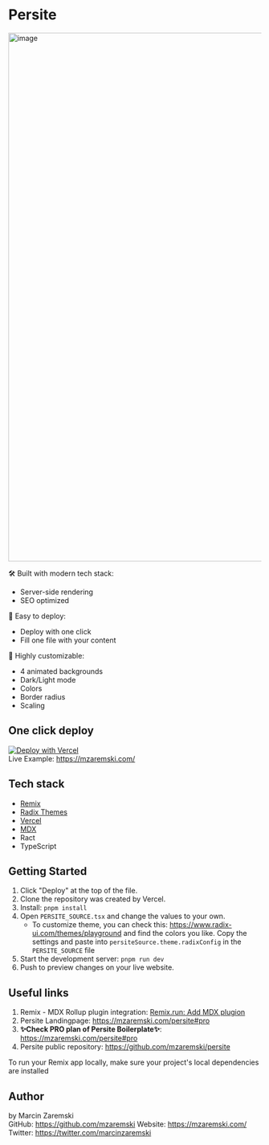 # Persite
<img width="1052" alt="image" src="https://github.com/user-attachments/assets/e4451dc2-4ac9-4af6-a3cb-316ea3dec1a6">

🛠️ Built with modern tech stack:
- Server-side rendering
- SEO optimized
  
🚀 Easy to deploy:
- Deploy with one click
- Fill one file with your content

🎨 Highly customizable:
- 4 animated backgrounds
- Dark/Light mode
- Colors
- Border radius
- Scaling

## One click deploy

[![Deploy with Vercel](https://vercel.com/button)](https://vercel.com/new/clone?repository-url=https://github.com/mzaremski/persite-mzaremski&integration-ids=icfg_ndUd3CDM3wwcQ28MmoPEg7sq&skippable-integrations=1)  
Live Example: https://mzaremski.com/

## Tech stack

- [Remix](https://remix.run/docs)
- [Radix Themes](https://www.radix-ui.com/themes)
- [Vercel](https://vercel.com)
- [MDX](https://mdxjs.com/)
- Ract
- TypeScript

## Getting Started

1. Click "Deploy" at the top of the file.
2. Clone the repository was created by Vercel.
3. Install: `pnpm install`
4. Open `PERSITE_SOURCE.tsx` and change the values to your own.
   - To customize theme, you can check this: https://www.radix-ui.com/themes/playground and find the colors you like. Copy the settings and paste into `persiteSource.theme.radixConfig` in the `PERSITE_SOURCE` file
5. Start the development server: `pnpm run dev`
6. Push to preview changes on your live website.

## Useful links

1. Remix - MDX Rollup plugin integration: [Remix.run: Add MDX plugion](https://remix.run/docs/en/main/guides/vite#add-mdx-plugin)
2. Persite Landingpage: https://mzaremski.com/persite#pro
3. **✨Check PRO plan of Persite Boilerplate✨**: https://mzaremski.com/persite#pro
4. Persite public repository: https://github.com/mzaremski/persite

To run your Remix app locally, make sure your project's local dependencies are installed

## Author

by Marcin Zaremski  
GitHub: https://github.com/mzaremski
Website: https://mzaremski.com/  
Twitter: https://twitter.com/marcinzaremski  